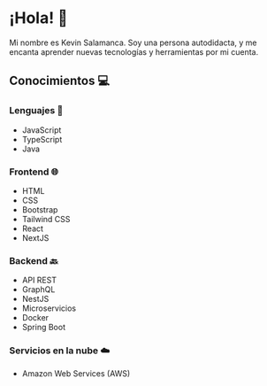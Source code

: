 # ¡Hola! 👋

Mi nombre es Kevin Salamanca. Soy una persona autodidacta, y me encanta aprender nuevas tecnologías y herramientas por mi cuenta.

## Conocimientos 💻

### Lenguajes 📝

- JavaScript
- TypeScript
- Java

### Frontend 🌐

- HTML
- CSS
- Bootstrap
- Tailwind CSS
- React
- NextJS

### Backend 🔙

- API REST
- GraphQL
- NestJS
- Microservicios
- Docker
- Spring Boot

### Servicios en la nube ☁️

- Amazon Web Services (AWS)
